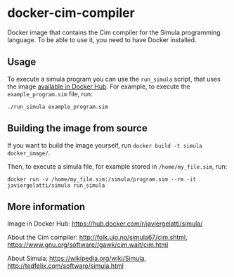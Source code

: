 # docker-cim-compiler
Docker image that contains the Cim compiler for the Simula programming language.
To be able to use it, you need to have Docker installed.

## Usage
To execute a simula program you can use the `run_simula` script, that uses the image [available in Docker Hub](https://hub.docker.com/r/javiergelatti/simula/).
For example, to execute the `example_program.sim` file, run:

```
./run_simula example_program.sim
```

## Building the image from source
If you want to build the image yourself, run `docker build -t simula docker_image/`.

Then, to execute a simula file, for example stored in `/home/my_file.sim`, run:
```
docker run -v /home/my_file.sim:/simula/program.sim --rm -it javiergelatti/simula run_simula
```

## More information
Image in Docker Hub: https://hub.docker.com/r/javiergelatti/simula/

About the Cim compiler: http://folk.uio.no/simula67/cim.shtml, https://www.gnu.org/software//gawk/cim.wait/cim.html

About Simula: https://wikipedia.org/wiki/Simula, http://tedfelix.com/software/simula.html

